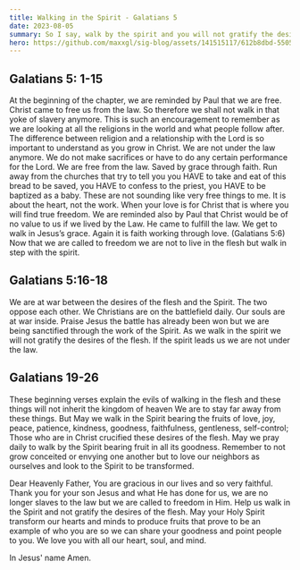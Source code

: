 ```yaml
---
title: Walking in the Spirit - Galatians 5  
date: 2023-08-05
summary: So I say, walk by the spirit and you will not gratify the desires of the flesh. - Galatians 5:16
hero: https://github.com/maxxgl/sig-blog/assets/141515117/612b8dbd-5505-405b-9144-bace5c228c92
---
```


## Galatians 5: 1-15

At the beginning of the chapter, we are reminded by Paul that we are free. Christ came to free us from the law. So therefore we shall not walk in that yoke of slavery anymore. This is such an encouragement to remember as we are looking at all the religions in the world and what people follow after. The difference between religion and a relationship with the Lord is so important to understand as you grow in Christ. We are not under the law anymore. We do not make sacrifices or have to do any certain performance for the Lord. We are free from the law. Saved by grace through faith. Run away from the churches that try to tell you you HAVE to take and eat of this bread to be saved, you HAVE to confess to the priest, you HAVE to be baptized as a baby. These are not sounding like very free things to me. It is about the heart, not the work. When your love is for Christ that is where you will find true freedom. We are reminded also by Paul that Christ would be of no value to us if we lived by the Law. He came to fulfill the law. We get to walk in Jesus’s grace. Again it is faith working through love. (Galatians 5:6) Now that we are called to freedom we are not to live in the flesh but walk in step with the spirit. 

## Galatians 5:16-18
We are at war between the desires of the flesh and the Spirit. The two oppose each other. We Christians are on the battlefield daily. Our souls are at war inside. Praise Jesus the battle has already been won but we are being sanctified through the work of the Spirit. As we walk in the spirit we will not gratify the desires of the flesh. If the spirit leads us we are not under the law. 

## Galatians 19-26 
These beginning verses explain the evils of walking in the flesh and these things will not inherit the kingdom of heaven  We are to stay far away from these things. But May we walk in the Spirit bearing the fruits of love, joy, peace, patience, kindness, goodness, faithfulness, gentleness, self-control; Those who are in Christ crucified these desires of the flesh. May we pray daily to walk by the Spirit bearing fruit in all its goodness. Remember to not grow conceited or envying one another but to love our neighbors as ourselves and look to the Spirit to be transformed. 

Dear Heavenly Father, You are gracious in our lives and so very faithful. Thank you for your son Jesus and what He has done for us, we are no longer slaves to the law but we are called to freedom in Him. Help us walk in the Spirit and not gratify the desires of the flesh. May your Holy Spirit transform our hearts and minds to produce fruits that prove to be an example of who you are so we can share your goodness and point people to you. We love you with all our heart, soul, and mind.

In Jesus' name Amen. 
